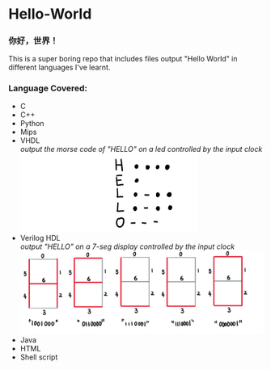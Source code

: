 # Hello-World
### 你好，世界！
This is a super boring repo that includes files output "Hello World" in different languages I've learnt.

### Language Covered:
* C
* C++
* Python
* Mips
* VHDL<br/>
*output the morse code of "HELLO" on a led controlled by the input clock*<br/>
![morse](/Image/morse.PNG)
* Verilog HDL <br/>
*output "HELLO" on a 7-seg display controlled by the input clock*<br/>
![7-seg](/Image/7-seg.PNG)
* Java
* HTML
* Shell script
